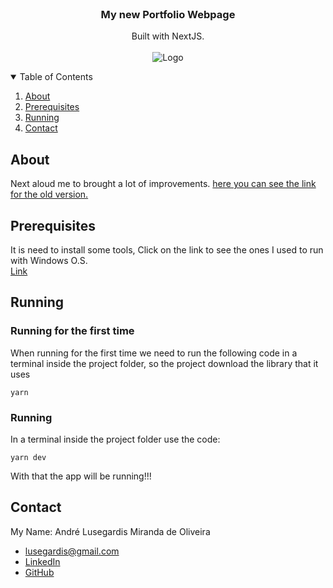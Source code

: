 <br />
<p align="center">

  <h3 align="center">My new Portfolio Webpage</h3>

  <p align="center">
    Built with NextJS.
    <br />
    <br />
    <img src="_README.md/app.gif" alt="Logo">
  </p>
</p>

<details open="open">
  <summary>Table of Contents</summary>
  <ol>
    <li><a href="#about">About</a></li>
    <li><a href="#prerequisites">Prerequisites</a></li>
    <li><a href="#running">Running</a></li>
    <li><a href="#contact">Contact</a></li>
  </ol>
</details>

## About
Next aloud me to brought a lot of improvements. [here you can see the link for the old version.](https://github.com/MestreALMO/My-Portfolio)

## Prerequisites
It is need to install some tools, Click on the link to see the ones I used to run with Windows O.S.
<br/>
[Link](https://github.com/MestreALMO/React-Requires-To-Run-Windows-)

## Running
### Running for the first time
When running for the first time we need to run the following code in a terminal inside the project folder, so the project download the library that it uses
```
yarn
```
### Running
In a terminal inside the project folder use the code:
```
yarn dev
```
With that the app will be running!!!

## Contact
My Name: André Lusegardis Miranda de Oliveira
  * lusegardis@gmail.com
  * [LinkedIn](https://www.linkedin.com/in/andr%C3%A9-lusegardis/)
  * [GitHub](https://github.com/MestreALMO)
